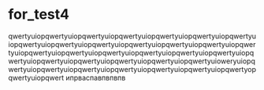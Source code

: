 # for_test4
qwertyuiopqwertyuiopqwertyuiopqwertyuiopqwertyuiopqwertyuiopqwertyuiopqwertyuiopqwertyuiopqwertyuiopqwertyuiopqwertyuiopqwertyuiopqwertyuiopqwertyuiopqwertyuiopqwertyuiopqwertyuiopqwertyuiopqwertyuiopqwertyuiopqwertyuiopqwertyuiopqwertyuiopqwertyuiopqwertyuioweryuiopqwertyuiopqwertyuiopqwertyuiopqwertyuiopqwertyuiopqwertyuiopqwertyopqwertyuiopqwert
ипрваспавпвпвпв

